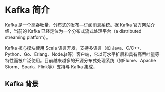 # Kafka 简介

Kafka 是一个高吞吐量、分布式的发布—订阅消息系统。据 Kafka 官方网站介绍，当前的 Kafka 已经定位为一个分布式流式处理平台（a distributed streaming platform）。

Kafka 核心模块使用 Scala 语言开发，支持多语言（如 Java、C/C++、Python、Go、Erlang、Node.js等）客户端，它以可水平扩展和具有高吞吐量等特性而被广泛使用。目前越来越多的开源分布式处理系统（如Flume、Apache Storm、Spark、Flink等）支持与 Kafka 集成，

## Kafka 背景



